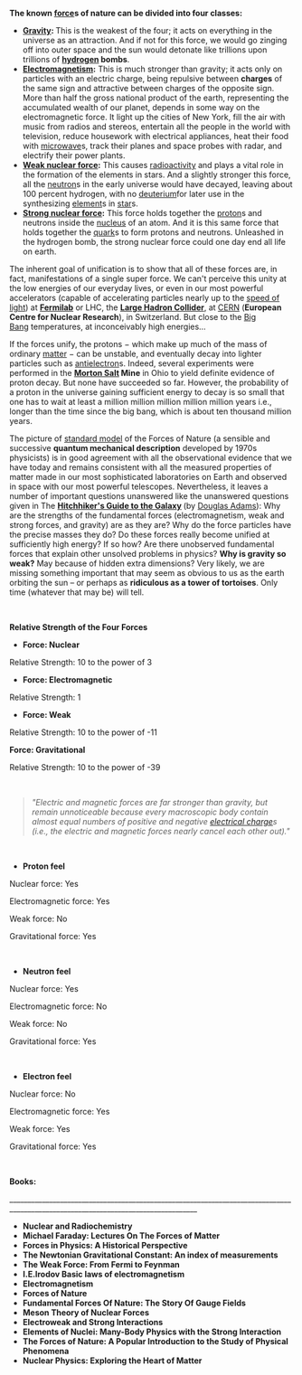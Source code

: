 <p><strong>The known&nbsp;</strong><a href="https://en.wikipedia.org/wiki/Force" target="_blank" rel="nofollow noopener"><strong>force</strong></a><strong>s of nature can be divided into four classes:</strong></p>
<ul>
<li><a href="https://en.wikipedia.org/wiki/Gravity" target="_blank" rel="nofollow noopener"><strong>Gravity</strong></a><strong>:&nbsp;</strong>This is the weakest of the four; it acts on everything in the universe as an attraction. And if not for this force, we would go zinging off into outer space and the sun would detonate like trillions upon trillions of&nbsp;<a href="https://en.wikipedia.org/wiki/Hydrogen" target="_blank" rel="nofollow noopener"><strong>hydrogen</strong></a><strong>&nbsp;bombs</strong>.</li>
<li><a href="https://en.wikipedia.org/wiki/Electromagnetism" target="_blank" rel="nofollow noopener"><strong>Electromagnetism</strong></a><strong>:</strong>&nbsp;This is much stronger than gravity; it acts only on particles with an electric charge, being repulsive between&nbsp;<strong>charges</strong>&nbsp;of the same sign and attractive between charges of the opposite sign. More than half the gross national product of the earth, representing the accumulated wealth of our planet, depends in some way on the electromagnetic force. It light up the cities of New York, fill the air with music from radios and stereos, entertain all the people in the world with television, reduce housework with electrical appliances, heat their food with&nbsp;<a href="https://en.wikipedia.org/wiki/Microwave" target="_blank" rel="nofollow noopener">microwave</a>s, track their planes and space probes with radar, and electrify their power plants.</li>
<li><a href="https://en.wikipedia.org/wiki/Weak_interaction" target="_blank" rel="nofollow noopener"><strong>Weak nuclear force</strong></a><strong>:</strong>&nbsp;This causes&nbsp;<a href="https://en.wikipedia.org/wiki/Radioactive_decay" target="_blank" rel="nofollow noopener">radioactivity</a>&nbsp;and plays a vital role in the formation of the elements in stars. And a slightly stronger this force, all the&nbsp;<a href="https://en.wikipedia.org/wiki/Neutron" target="_blank" rel="nofollow noopener">neutron</a>s in the early universe would have decayed, leaving about 100 percent hydrogen, with no&nbsp;<a href="https://en.wikipedia.org/wiki/Deuterium" target="_blank" rel="nofollow noopener">deuterium</a>for later use in the synthesizing&nbsp;<a href="https://en.wikipedia.org/wiki/Chemical_element" target="_blank" rel="nofollow noopener">element</a>s in&nbsp;<a href="https://en.wikipedia.org/wiki/Star" target="_blank" rel="nofollow noopener">star</a>s.</li>
<li><a href="https://en.wikipedia.org/wiki/Nuclear_force" target="_blank" rel="nofollow noopener"><strong>Strong nuclear force</strong></a><strong>:</strong>&nbsp;This force holds together the&nbsp;<a href="https://en.wikipedia.org/wiki/Proton" target="_blank" rel="nofollow noopener">proton</a>s and neutrons inside the&nbsp;<a href="https://en.wikipedia.org/wiki/Atomic_nucleus" target="_blank" rel="nofollow noopener">nucleus</a>&nbsp;of an atom. And it is this same force that holds together the&nbsp;<a href="https://en.wikipedia.org/wiki/Quark" target="_blank" rel="nofollow noopener">quark</a>s to form protons and neutrons. Unleashed in the hydrogen bomb, the strong nuclear force could one day end all life on earth.</li>
</ul>
<p>The inherent goal of unification is to show that all of these forces are, in fact, manifestations of a single super force. We can't perceive this unity at the low energies of our everyday lives, or even in our most powerful accelerators (capable of accelerating particles nearly up to the&nbsp;<a href="https://en.wikipedia.org/wiki/Speed_of_light" target="_blank" rel="nofollow noopener">speed of light</a>) at&nbsp;<a href="https://en.wikipedia.org/wiki/Fermilab" target="_blank" rel="nofollow noopener"><strong>Fermilab</strong></a>&nbsp;or LHC, the&nbsp;<a href="https://en.wikipedia.org/wiki/Large_Hadron_Collider" target="_blank" rel="nofollow noopener"><strong>Large Hadron Collider</strong></a>, at&nbsp;<a href="https://en.wikipedia.org/wiki/CERN" target="_blank" rel="nofollow noopener">CERN</a>&nbsp;(<strong>European Centre for Nuclear Research</strong>), in Switzerland. But close to the&nbsp;<a href="https://en.wikipedia.org/wiki/Big_Bang" target="_blank" rel="nofollow noopener">Big Bang</a>&nbsp;temperatures, at inconceivably high energies&hellip;</p>
<p>If the forces unify, the protons &minus; which make up much of the mass of ordinary&nbsp;<a href="https://en.wikipedia.org/wiki/Matter" target="_blank" rel="nofollow noopener">matter</a>&nbsp;&minus; can be unstable, and eventually decay into lighter particles such as&nbsp;<a href="https://en.wikipedia.org/wiki/Positron" target="_blank" rel="nofollow noopener">antielectron</a>s. Indeed, several experiments were performed in the&nbsp;<a href="https://en.wikipedia.org/wiki/Morton_Salt" target="_blank" rel="nofollow noopener"><strong>Morton Salt</strong></a><strong>&nbsp;Mine</strong>&nbsp;in Ohio to yield definite evidence of proton decay. But none have succeeded so far. However, the probability of a proton in the universe gaining sufficient energy to decay is so small that one has to wait at least a million million million million million years i.e., longer than the time since the big bang, which is about ten thousand million years.</p>
<p>The picture of&nbsp;<a href="https://en.wikipedia.org/wiki/Standard_Model" target="_blank" rel="nofollow noopener">standard model</a>&nbsp;of the Forces of Nature (a sensible and successive&nbsp;<strong>quantum mechanical description</strong>&nbsp;developed by 1970s physicists) is in good agreement with all the observational evidence that we have today and remains consistent with all the measured properties of matter made in our most sophisticated laboratories on Earth and observed in space with our most powerful telescopes. Nevertheless, it leaves a number of important questions unanswered like the unanswered questions given in The&nbsp;<a href="https://en.wikipedia.org/wiki/The_Hitchhiker%27s_Guide_to_the_Galaxy" target="_blank" rel="nofollow noopener"><strong>Hitchhiker's Guide to the Galaxy</strong></a><strong>&nbsp;</strong>(by&nbsp;<a href="https://en.wikipedia.org/wiki/Douglas_Adams" target="_blank" rel="nofollow noopener">Douglas Adams</a>): Why are the strengths of the fundamental forces (electromagnetism, weak and strong forces, and gravity) are as they are? Why do the force particles have the precise masses they do? Do these forces really become unified at sufficiently high energy? If so how? Are there unobserved fundamental forces that explain other unsolved problems in physics?&nbsp;<strong>Why is gravity so weak?</strong>&nbsp;May because of hidden extra dimensions? Very likely, we are missing something important that may seem as obvious to us as the earth orbiting the sun &ndash; or perhaps as&nbsp;<strong>ridiculous as a tower of tortoises</strong>. Only time (whatever that may be) will tell.</p>
<p>&nbsp;</p>
<p><strong>Relative Strength of the Four Forces</strong></p>
<ul>
<li><strong>Force: Nuclear</strong></li>
</ul>
<p>Relative Strength: 10 to the power of 3</p>
<ul>
<li><strong>Force: Electromagnetic</strong></li>
</ul>
<p>Relative Strength: 1</p>
<ul>
<li><strong>Force: Weak</strong></li>
</ul>
<p>Relative Strength: 10 to the power of -11</p>
<p><strong>Force: Gravitational</strong></p>
<p>Relative Strength: 10 to the power of -39</p>
<p>&nbsp;</p>
<blockquote><em>"Electric and magnetic forces are far stronger than gravity, but remain unnoticeable because every macroscopic body contain almost equal numbers of positive and negative&nbsp;<a href="https://en.wikipedia.org/wiki/Electrical_charge" target="_blank" rel="nofollow noopener">electrical charge</a>s (i.e., the electric and magnetic forces nearly cancel each other out)."</em></blockquote>
<p>&nbsp;</p>
<ul>
<li><strong>Proton feel</strong></li>
</ul>
<p>Nuclear force: Yes</p>
<p>Electromagnetic force: Yes</p>
<p>Weak force: No</p>
<p>Gravitational force: Yes</p>
<p>&nbsp;</p>
<ul>
<li><strong>Neutron feel</strong></li>
</ul>
<p>Nuclear force: Yes</p>
<p>Electromagnetic force: No</p>
<p>Weak force: No</p>
<p>Gravitational force: Yes</p>
<p>&nbsp;</p>
<ul>
<li><strong>Electron feel</strong></li>
</ul>
<p>Nuclear force: No</p>
<p>Electromagnetic force: Yes</p>
<p>Weak force: Yes</p>
<p>Gravitational force: Yes</p>
<p>&nbsp;</p>
<p><strong>Books:</strong></p>
<p>__________________________________________________________________________________________________________________________________</p>


<ul>
                                <li><b><a target="_blank" href="https://github.com/manjunath5496/The-Four-Fundamental-Forces-of-Nature-that-Shape-Our-Universe/blob/master/fn(1).pdf" style="text-decoration:none;">Nuclear and Radiochemistry </a></b></li>
                                <li><b><a target="_blank" href="https://github.com/manjunath5496/The-Four-Fundamental-Forces-of-Nature-that-Shape-Our-Universe/blob/master/fn(2).pdf" style="text-decoration:none;">Michael Faraday: Lectures On The Forces of Matter</a></b></li>
                                <li><b><a target="_blank" href="https://github.com/manjunath5496/The-Four-Fundamental-Forces-of-Nature-that-Shape-Our-Universe/blob/master/fn(3).pdf" style="text-decoration:none;">Forces in Physics: A Historical Perspective</a></b></li>
                               
<li><b><a target="_blank" href="https://github.com/manjunath5496/The-Four-Fundamental-Forces-of-Nature-that-Shape-Our-Universe/blob/master/fn(4).pdf" style="text-decoration:none;"> The Newtonian Gravitational Constant: An index of measurements</a></b></li>
                                <li><b><a target="_blank" href="https://github.com/manjunath5496/The-Four-Fundamental-Forces-of-Nature-that-Shape-Our-Universe/blob/master/fn(5).pdf" style="text-decoration:none;"> The Weak Force: From Fermi to Feynman </a></b></li>
                                
 <li><b><a target="_blank" href="https://github.com/manjunath5496/The-Four-Fundamental-Forces-of-Nature-that-Shape-Our-Universe/blob/master/fn(6).pdf" style="text-decoration:none;">I.E.Irodov Basic laws of electromagnetism</a></b></li>
                          
<li><b><a target="_blank" href="https://github.com/manjunath5496/The-Four-Fundamental-Forces-of-Nature-that-Shape-Our-Universe/blob/master/fn(7).pdf" style="text-decoration:none;">Electromagnetism</a></b></li>
                                <li><b><a target="_blank" href="https://github.com/manjunath5496/The-Four-Fundamental-Forces-of-Nature-that-Shape-Our-Universe/blob/master/fn(8).pdf" style="text-decoration:none;">Forces of Nature</a></b></li>
                                <li><b><a target="_blank" href="https://github.com/manjunath5496/The-Four-Fundamental-Forces-of-Nature-that-Shape-Our-Universe/blob/master/fn(9).pdf" style="text-decoration:none;">Fundamental Forces Of Nature: The Story Of Gauge Fields </a></b></li>
                                
<li><b><a target="_blank" href="https://github.com/manjunath5496/The-Four-Fundamental-Forces-of-Nature-that-Shape-Our-Universe/blob/master/fn(10).pdf" style="text-decoration:none;">Meson Theory of Nuclear Forces </a></b></li>  
        
<li><b><a target="_blank" href="https://github.com/manjunath5496/The-Four-Fundamental-Forces-of-Nature-that-Shape-Our-Universe/blob/master/fn(11).pdf" style="text-decoration:none;">Electroweak and Strong Interactions </a></b></li>
                                <li><b><a target="_blank" href="https://github.com/manjunath5496/The-Four-Fundamental-Forces-of-Nature-that-Shape-Our-Universe/blob/master/fn(12).pdf" style="text-decoration:none;"> Elements of Nuclei: Many-Body Physics with the Strong Interaction</a></b></li>
<li><b><a target="_blank" href="https://github.com/manjunath5496/The-Four-Fundamental-Forces-of-Nature-that-Shape-Our-Universe/blob/master/fn(13).pdf" style="text-decoration:none;">The Forces of Nature: A Popular Introduction to the Study of Physical Phenomena </a></b></li>
                                <li><b><a target="_blank" href="https://github.com/manjunath5496/The-Four-Fundamental-Forces-of-Nature-that-Shape-Our-Universe/blob/master/fn(14).pdf" style="text-decoration:none;"> Nuclear Physics: Exploring the Heart of Matter</a></b></li>
  
 </ul>
